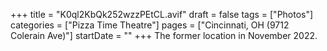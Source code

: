 +++
title = "K0ql2KbQk252wzzPEtCL.avif"
draft = false
tags = ["Photos"]
categories = ["Pizza Time Theatre"]
pages = ["Cincinnati, OH (9712 Colerain Ave)"]
startDate = ""
+++
The former location in November 2022.
